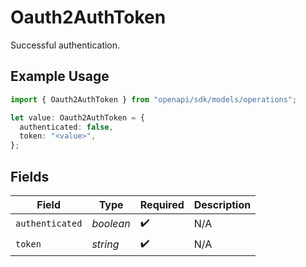 # Oauth2AuthToken

Successful authentication.

## Example Usage

```typescript
import { Oauth2AuthToken } from "openapi/sdk/models/operations";

let value: Oauth2AuthToken = {
  authenticated: false,
  token: "<value>",
};
```

## Fields

| Field              | Type               | Required           | Description        |
| ------------------ | ------------------ | ------------------ | ------------------ |
| `authenticated`    | *boolean*          | :heavy_check_mark: | N/A                |
| `token`            | *string*           | :heavy_check_mark: | N/A                |